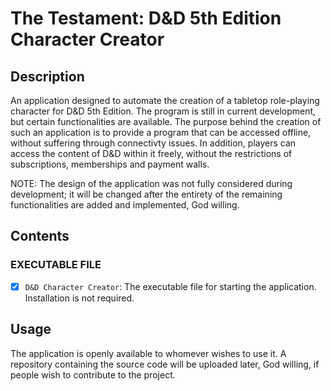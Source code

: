 # The Testament: D&D 5th Edition Character Creator

## Description

An application designed to automate the creation of a tabletop role-playing character for D&D 5th Edition. The program is still in current development, but certain functionalities are available. The purpose behind the creation of such an application is to provide a program that can be accessed offline, without suffering through connectivty issues. In addition, players can access the content of D&D within it freely, without the restrictions of subscriptions, memberships and payment walls. 

NOTE: The design of the application was not fully considered during development; it will be changed after the entirety of the remaining functionalities are added and implemented, God willing.

## Contents

### EXECUTABLE FILE

- [x] `D&D Character Creator`: The executable file for starting the application. Installation is not required.

## Usage

The application is openly available to whomever wishes to use it. A repository containing the source code will be uploaded later, God willing, if people wish to contribute to the project.
